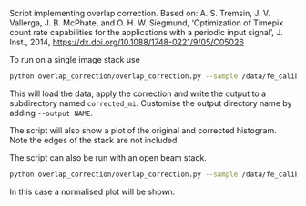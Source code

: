 Script implementing overlap correction.
Based on: A. S. Tremsin, J. V. Vallerga, J. B. McPhate, and O. H. W. Siegmund, ‘Optimization of Timepix count rate capabilities for the applications with a periodic input signal’, J. Inst., 2014, https://dx.doi.org/10.1088/1748-0221/9/05/C05026

To run on a single image stack use
```bash
python overlap_correction/overlap_correction.py --sample /data/fe_calib/fe_sample
```
This will load the data, apply the correction and write the output to a subdirectory named `corrected_mi`. Customise the output directory name by adding `--output NAME`.

The script will also show a plot of the original and corrected histogram. Note the edges of the stack are not included.

The script can also be run with an open beam stack.
```bash
python overlap_correction/overlap_correction.py --sample /data/fe_calib/fe_sample --open /data/fe_calib/fe_flat
```
In this case a normalised plot will be shown.
